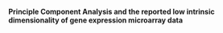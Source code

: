 **Principle Component Analysis and the reported low intrinsic dimensionality of gene expression microarray data**

